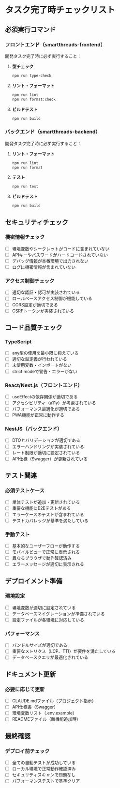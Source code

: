 # タスク完了時チェックリスト

## 必須実行コマンド

### フロントエンド（smartthreads-frontend）
開発タスク完了時に必ず実行すること：

1. **型チェック**
   ```bash
   npm run type-check
   ```

2. **リント・フォーマット**
   ```bash
   npm run lint
   npm run format:check
   ```

3. **ビルドテスト**
   ```bash
   npm run build
   ```

### バックエンド（smartthreads-backend）
開発タスク完了時に必ず実行すること：

1. **リント・フォーマット**
   ```bash
   npm run lint
   npm run format
   ```

2. **テスト**
   ```bash
   npm run test
   ```

3. **ビルドテスト**
   ```bash
   npm run build
   ```

## セキュリティチェック

### 機密情報チェック
- [ ] 環境変数やシークレットがコードに含まれていない
- [ ] APIキーやパスワードがハードコードされていない
- [ ] デバッグ情報が本番環境で出力されない
- [ ] ログに機密情報が含まれていない

### アクセス制御チェック
- [ ] 適切な認証・認可が実装されている
- [ ] ロールベースアクセス制御が機能している
- [ ] CORS設定が適切である
- [ ] CSRFトークンが実装されている

## コード品質チェック

### TypeScript
- [ ] any型の使用を最小限に抑えている
- [ ] 適切な型定義が行われている
- [ ] 未使用変数・インポートがない
- [ ] strict modeで警告・エラーがない

### React/Next.js（フロントエンド）
- [ ] useEffectの依存関係が適切である
- [ ] アクセシビリティ（a11y）が考慮されている
- [ ] パフォーマンス最適化が適切である
- [ ] PWA機能が正常に動作する

### NestJS（バックエンド）
- [ ] DTOとバリデーションが適切である
- [ ] エラーハンドリングが実装されている
- [ ] レート制限が適切に設定されている
- [ ] API仕様（Swagger）が更新されている

## テスト関連

### 必須テストケース
- [ ] 単体テストが追加・更新されている
- [ ] 重要な機能にE2Eテストがある
- [ ] エラーケースのテストが含まれている
- [ ] テストカバレッジが基準を満たしている

### 手動テスト
- [ ] 基本的なユーザーフローが動作する
- [ ] モバイルビューで正常に表示される
- [ ] 異なるブラウザで動作確認済み
- [ ] エラーメッセージが適切に表示される

## デプロイメント準備

### 環境設定
- [ ] 環境変数が適切に設定されている
- [ ] データベースマイグレーションが準備されている
- [ ] 設定ファイルが各環境に対応している

### パフォーマンス
- [ ] バンドルサイズが適切である
- [ ] 重要なメトリクス（LCP、TTI）が要件を満たしている
- [ ] データベースクエリが最適化されている

## ドキュメント更新

### 必要に応じて更新
- [ ] CLAUDE.mdファイル（プロジェクト指示）
- [ ] API仕様書（Swagger）
- [ ] 環境変数リスト（.env.example）
- [ ] READMEファイル（新機能追加時）

## 最終確認

### デプロイ前チェック
- [ ] 全ての自動テストが成功している
- [ ] ローカル環境で正常動作確認済み
- [ ] セキュリティスキャンで問題なし
- [ ] パフォーマンステストで基準クリア
